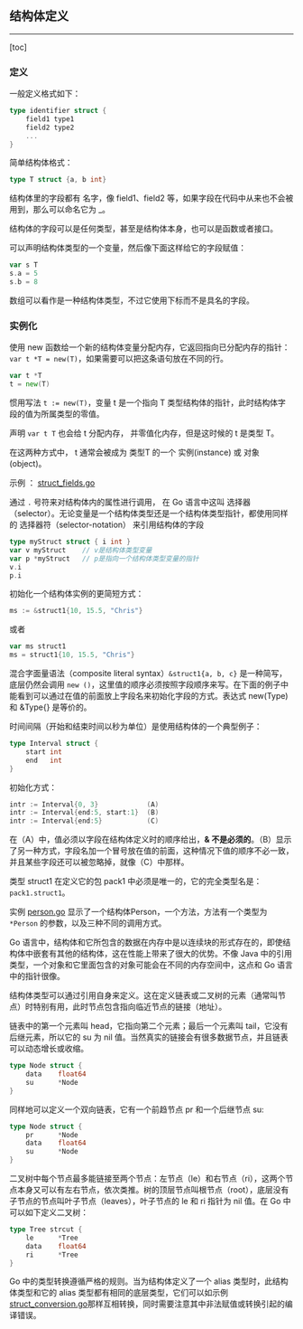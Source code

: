 ## 结构体定义

---

[toc]

### 定义

一般定义格式如下：

```go
type identifier struct {
    field1 type1
    field2 type2
    ...
}
```

简单结构体格式：

```go
type T struct {a, b int}
```

结构体里的字段都有 名字，像 field1、field2 等，如果字段在代码中从来也不会被用到，那么可以命名它为 _。

结构体的字段可以是任何类型，甚至是结构体本身，也可以是函数或者接口。

可以声明结构体类型的一个变量，然后像下面这样给它的字段赋值：

```go
var s T
s.a = 5
s.b = 8
```

数组可以看作是一种结构体类型，不过它使用下标而不是具名的字段。

### 实例化

使用 new 函数给一个新的结构体变量分配内存，它返回指向已分配内存的指针：`var t *T = new(T)`，如果需要可以把这条语句放在不同的行。

```go
var t *T
t = new(T)
```

惯用写法 `t := new(T)`，变量 t 是一个指向 T 类型结构体的指针，此时结构体字段的值为所属类型的零值。

声明 `var t T` 也会给 t 分配内存， 并零值化内存，但是这时候的 t 是类型 T。

在这两种方式中， t 通常会被成为 类型T 的一个 实例(instance) 或 对象(object)。

示例 ： [struct_fields.go](./src/struct_fields.go)

通过 `.` 号符来对结构体内的属性进行调用， 在 Go 语言中这叫 选择器（selector）。无论变量是一个结构体类型还是一个结构体类型指针，都使用同样的 选择器符（selector-notation） 来引用结构体的字段

```go
type myStruct struct { i int }
var v myStruct    // v是结构体类型变量
var p *myStruct   // p是指向一个结构体类型变量的指针
v.i
p.i

```

初始化一个结构体实例的更简短方式：

```go
ms := &struct1{10, 15.5, "Chris"}
```

或者

```go
var ms struct1
ms = struct1{10, 15.5, "Chris"}
```

混合字面量语法（composite literal syntax）`&struct1{a, b, c}` 是一种简写，底层仍然会调用 `new ()`，这里值的顺序必须按照字段顺序来写。在下面的例子中能看到可以通过在值的前面放上字段名来初始化字段的方式。表达式 new(Type) 和 &Type{} 是等价的。

时间间隔（开始和结束时间以秒为单位）是使用结构体的一个典型例子：

```go
type Interval struct {
    start int
    end   int
}

```

初始化方式：

```go
intr := Interval{0, 3}            (A)
intr := Interval{end:5, start:1}  (B)
intr := Interval{end:5}           (C)
```

在（A）中，值必须以字段在结构体定义时的顺序给出，**& 不是必须的**。（B）显示了另一种方式，字段名加一个冒号放在值的前面，这种情况下值的顺序不必一致，并且某些字段还可以被忽略掉，就像（C）中那样。

类型 struct1 在定义它的包 pack1 中必须是唯一的，它的完全类型名是：`pack1.struct1`。

实例 [person.go](./src/person.go) 显示了一个结构体Person，一个方法，方法有一个类型为 `*Person` 的参数，以及三种不同的调用方式。


Go 语言中，结构体和它所包含的数据在内存中是以连续块的形式存在的，即使结构体中嵌套有其他的结构体，这在性能上带来了很大的优势。不像 Java 中的引用类型，一个对象和它里面包含的对象可能会在不同的内存空间中，这点和 Go 语言中的指针很像。

结构体类型可以通过引用自身来定义。这在定义链表或二叉树的元素（通常叫节点）时特别有用，此时节点包含指向临近节点的链接（地址）。

链表中的第一个元素叫 head，它指向第二个元素；最后一个元素叫 tail，它没有后继元素，所以它的 su 为 nil 值。当然真实的链接会有很多数据节点，并且链表可以动态增长或收缩。
```go
type Node struct {
    data    float64
    su      *Node
}
```

同样地可以定义一个双向链表，它有一个前趋节点 pr 和一个后继节点 su:

```go
type Node struct {
    pr      *Node
    data    float64
    su      *Node
}
```

二叉树中每个节点最多能链接至两个节点：左节点（le）和右节点（ri），这两个节点本身又可以有左右节点，依次类推。树的顶层节点叫根节点（root），底层没有子节点的节点叫叶子节点（leaves），叶子节点的 le 和 ri 指针为 nil 值。在 Go 中可以如下定义二叉树：

```go
type Tree strcut {
    le      *Tree
    data    float64
    ri      *Tree
}
```

Go 中的类型转换遵循严格的规则。当为结构体定义了一个 alias 类型时，此结构体类型和它的 alias 类型都有相同的底层类型，它们可以如示例 [struct_conversion.go](./src/struct_conversion.go)那样互相转换，同时需要注意其中非法赋值或转换引起的编译错误。

